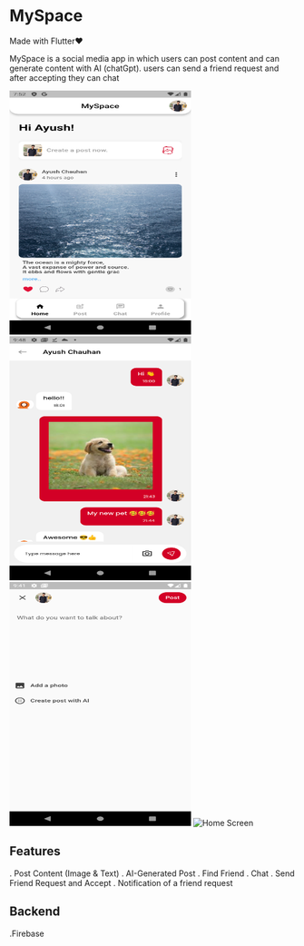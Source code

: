 # MySpace

Made with Flutter❤️ 

MySpace is a social media app in which users can post content and can generate content with AI (chatGpt).
users can send a friend request and after accepting they can chat

<img src="screenshot/main.png" alt="Home Screen" width="320" height="430">
<img src="screenshot/chat.png" alt="Chat Screen" width="320" height="430">
<img src="screenshot/post.png" alt="Home Screen" width="320" height="430">
<img src="screenshot/freiend.png" alt="Home Screen" width="320" height="430">


## Features

. Post Content (Image & Text)
. AI-Generated Post
. Find Friend
. Chat
. Send Friend Request and Accept
. Notification of a friend request

## Backend

.Firebase


